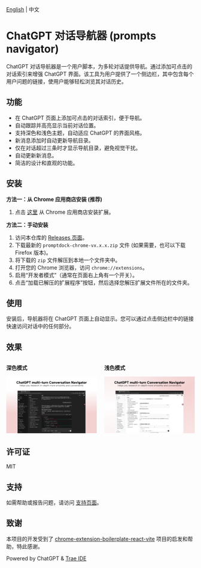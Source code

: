 [English](./README.md) | 中文

# ChatGPT 对话导航器 (prompts navigator)

ChatGPT 对话导航器是一个用户脚本，为多轮对话提供导航。通过添加可点击的对话索引来增强 ChatGPT 界面。该工具为用户提供了一个侧边栏，其中包含每个用户问题的链接，使用户能够轻松浏览其对话历史。

## 功能

- 在 ChatGPT 页面上添加可点击的对话索引，便于导航。
- 自动跟踪并高亮显示当前对话位置。
- 支持深色和浅色主题，自动适应 ChatGPT 的界面风格。
- 新消息添加时自动更新导航目录。
- 仅在对话超过三条时才显示导航目录，避免视觉干扰。
- 自动更新新消息。
- 简洁的设计和直观的功能。

## 安装

**方法一：从 Chrome 应用商店安装 (推荐)**

1. 点击 [这里](https://chromewebstore.google.com/detail/promptdock/phelhffecoejnegmdnboboofmhhmhlcf) 从 Chrome 应用商店安装扩展。

**方法二：手动安装**

1.  访问本仓库的 [Releases 页面](https://github.com/tianyw0/promptdock/releases)。
2.  下载最新的 `promptdock-chrome-vx.x.x.zip` 文件 (如果需要，也可以下载 Firefox 版本)。
3.  将下载的 `zip` 文件解压到本地一个文件夹中。
4.  打开您的 Chrome 浏览器，访问 `chrome://extensions`。
5.  启用“开发者模式”（通常在页面右上角有一个开关）。
6.  点击“加载已解压的扩展程序”按钮，然后选择您解压扩展文件所在的文件夹。

## 使用

安装后，导航器将在 ChatGPT 页面上自动显示。您可以通过点击侧边栏中的链接快速访问对话中的任何部分。

## 效果

<div style="display: flex; justify-content: space-between;">
  <div style="flex: 1; margin-right: 10px;">
    <p><strong>深色模式</strong></p>
    <img src="./docs/promotional_material/chatgpt-navigator-dark.png" alt="Dark Mode Demo" style="width: 100%;">
  </div>
  <div style="flex: 1; margin-left: 10px;">
    <p><strong>浅色模式</strong></p>
    <img src="./docs/promotional_material/chatgpt-navigator-light.png" alt="Light Mode Demo" style="width: 100%;">
  </div>
</div>

## 许可证

MIT

## 支持

如需帮助或报告问题，请访问 [支持页面](https://github.com/tianyw0/ai-conversation-navigator/issues)。

## 致谢

本项目的开发受到了 [chrome-extension-boilerplate-react-vite](https://github.com/Jonghakseo/chrome-extension-boilerplate-react-vite) 项目的启发和帮助，特此感谢。

Powered by ChatGPT & [Trae IDE](https://www.trae.ai/)
